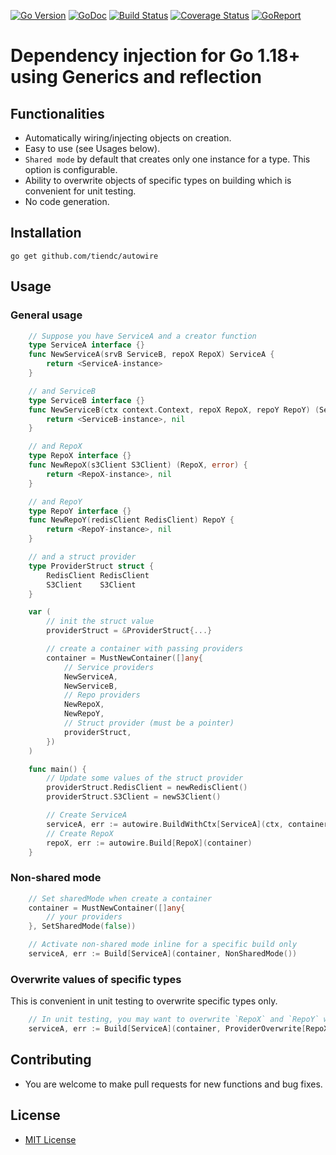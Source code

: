 [![Go Version][gover-img]][gover] [![GoDoc][doc-img]][doc] [![Build Status][ci-img]][ci] [![Coverage Status][cov-img]][cov] [![GoReport][rpt-img]][rpt]

# Dependency injection for Go 1.18+ using Generics and reflection

## Functionalities

- Automatically wiring/injecting objects on creation.
- Easy to use (see Usages below).
- `Shared mode` by default that creates only one instance for a type. This option is configurable.
- Ability to overwrite objects of specific types on building which is convenient for unit testing.
- No code generation.

## Installation

```shell
go get github.com/tiendc/autowire
```

## Usage

### General usage

```go
    // Suppose you have ServiceA and a creator function
    type ServiceA interface {}
    func NewServiceA(srvB ServiceB, repoX RepoX) ServiceA {
        return <ServiceA-instance>
    }

    // and ServiceB
    type ServiceB interface {}
    func NewServiceB(ctx context.Context, repoX RepoX, repoY RepoY) (ServiceB, error) {
        return <ServiceB-instance>, nil
    }

    // and RepoX
    type RepoX interface {}
    func NewRepoX(s3Client S3Client) (RepoX, error) {
        return <RepoX-instance>, nil
    }

    // and RepoY
    type RepoY interface {}
    func NewRepoY(redisClient RedisClient) RepoY {
        return <RepoY-instance>, nil
    }

    // and a struct provider
    type ProviderStruct struct {
        RedisClient RedisClient
        S3Client    S3Client
    }

    var (
        // init the struct value
        providerStruct = &ProviderStruct{...}

        // create a container with passing providers
        container = MustNewContainer([]any{
            // Service providers
            NewServiceA,
            NewServiceB,
            // Repo providers
            NewRepoX,
            NewRepoY,
            // Struct provider (must be a pointer)
            providerStruct,
        })
    )

    func main() {
        // Update some values of the struct provider
        providerStruct.RedisClient = newRedisClient()
        providerStruct.S3Client = newS3Client()

        // Create ServiceA
        serviceA, err := autowire.BuildWithCtx[ServiceA](ctx, container)
        // Create RepoX
        repoX, err := autowire.Build[RepoX](container)
    }
```

### Non-shared mode

```go
    // Set sharedMode when create a container
    container = MustNewContainer([]any{
        // your providers
    }, SetSharedMode(false))

    // Activate non-shared mode inline for a specific build only
    serviceA, err := Build[ServiceA](container, NonSharedMode())
```

### Overwrite values of specific types

This is convenient in unit testing to overwrite specific types only.

```go
    // In unit testing, you may want to overwrite `RepoX` and `RepoY` with fake instances
    serviceA, err := Build[ServiceA](container, ProviderOverwrite[RepoX](fakeRepoX), ProviderOverwrite[RepoY](fakeRepoY))
```

## Contributing

- You are welcome to make pull requests for new functions and bug fixes.

## License

- [MIT License](LICENSE)

[doc-img]: https://pkg.go.dev/badge/github.com/tiendc/autowire
[doc]: https://pkg.go.dev/github.com/tiendc/autowire
[gover-img]: https://img.shields.io/badge/Go-%3E%3D%201.18-blue
[gover]: https://img.shields.io/badge/Go-%3E%3D%201.18-blue
[ci-img]: https://github.com/tiendc/autowire/actions/workflows/go.yml/badge.svg
[ci]: https://github.com/tiendc/autowire/actions/workflows/go.yml
[cov-img]: https://codecov.io/gh/tiendc/autowire/branch/main/graph/badge.svg
[cov]: https://codecov.io/gh/tiendc/autowire
[rpt-img]: https://goreportcard.com/badge/github.com/tiendc/autowire
[rpt]: https://goreportcard.com/report/github.com/tiendc/autowire

